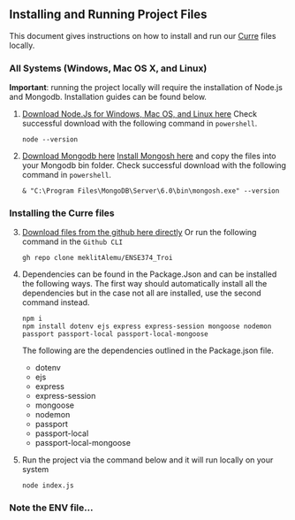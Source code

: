 ## Installing and Running Project Files

This document gives instructions on how to install and run our [Curre](https://curre-ense.herokuapp.com/about) files locally.

### All Systems (Windows, Mac OS X, and Linux)

**Important**: running the project locally will require the installation of Node.js and Mongodb.
Installation guides can be found below.

1. [Download Node.Js for Windows, Mac OS, and Linux here](https://nodejs.org/en/download/)
    Check successful download with the following command in `powershell`.
    ```
    node --version
    ```

2. [Download Mongodb here](https://www.mongodb.com/try/download/community-kubernetes-operator)
    [Install Mongosh here](https://www.mongodb.com/try/download/shell) and copy the files into your Mongodb bin folder.
    Check successful download with the following command in `powershell`.
    ```
    & "C:\Program Files\MongoDB\Server\6.0\bin\mongosh.exe" --version
    ```

### Installing the Curre files

3. [Download files from the github here directly](https://github.com/meklitAlemu/ENSE374_Troi.git)
    Or run the following command in the `Github CLI`
    ```
    gh repo clone meklitAlemu/ENSE374_Troi
    ```

4. Dependencies can be found in the Package.Json and can be installed the following ways. The first way should automatically install all the dependencies but in the case not all are installed, use the second command instead.
    ```
    npm i
    npm install dotenv ejs express express-session mongoose nodemon passport passport-local passport-local-mongoose
    ```
    The following are the dependencies outlined in the Package.json file.
    * dotenv
    * ejs
    * express
    * express-session
    * mongoose
    * nodemon
    * passport
    * passport-local
    * passport-local-mongoose

5. Run the project via the command below and it will run locally on your system
    ```
    node index.js
    ```

### Note the ENV file...